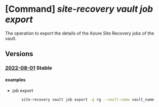 # [Command] _site-recovery vault job export_

The operation to export the details of the Azure Site Recovery jobs of the vault.

## Versions

### [2022-08-01](/Resources/mgmt-plane/L3N1YnNjcmlwdGlvbnMve30vcmVzb3VyY2Vncm91cHMve30vcHJvdmlkZXJzL21pY3Jvc29mdC5yZWNvdmVyeXNlcnZpY2VzL3ZhdWx0cy97fS9yZXBsaWNhdGlvbmpvYnMvZXhwb3J0/2022-08-01.xml) **Stable**

<!-- mgmt-plane /subscriptions/{}/resourcegroups/{}/providers/microsoft.recoveryservices/vaults/{}/replicationjobs/export 2022-08-01 -->

#### examples

- job export
    ```bash
        site-recovery vault job export -g rg --vault-name vault_name
    ```
